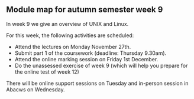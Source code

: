Module map for autumn semester week 9
--------------------------------------

In week 9 we give an overview of UNIX and Linux.

For this week, the following activities are scheduled:
- Attend the lectures on Monday November 27th.
- Submit part 1 of the coursework (deadline: Thursday 9.30am).
- Attend the online marking session on Friday 1st December.
- Do the unassessed exercise of week 9 (which will help you prepare
  for the online test of week 12)

There will be online support sessions on Tuesday and in-person session in Abacws on Wednesday.
